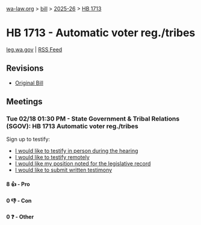 [wa-law.org](/) > [bill](/bill/) > [2025-26](/bill/2025-26/) > [HB 1713](/bill/2025-26/hb/1713/)

# HB 1713 - Automatic voter reg./tribes
[leg.wa.gov](https://app.leg.wa.gov/billsummary?BillNumber=1713&Year=2025&Initiative=false) | [RSS Feed](./rss.xml)

## Revisions
* [Original Bill](1/)

## Meetings
### Tue 02/18 01:30 PM - State Government & Tribal Relations (SGOV): HB 1713 Automatic voter reg./tribes
Sign up to testify:
* [I would like to testify in person during the hearing](https://app.leg.wa.gov/csi/Testifier/Add?chamber=House&mId=32850&aId=164141&caId=25962&tId=1)
* [I would like to testify remotely](https://app.leg.wa.gov/csi/Testifier/Add?chamber=House&mId=32850&aId=164141&caId=25962&tId=2)
* [I would like my position noted for the legislative record](https://app.leg.wa.gov/csi/Testifier/Add?chamber=House&mId=32850&aId=164141&caId=25962&tId=3)
* [I would like to submit written testimony](https://app.leg.wa.gov/csi/Testifier/Add?chamber=House&mId=32850&aId=164141&caId=25962&tId=4)

#### 8 👍 - Pro

#### 0 👎 - Con

#### 0 ❓ - Other
